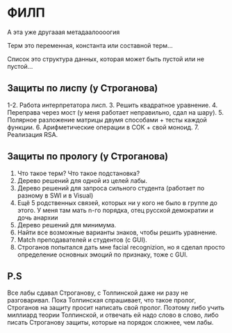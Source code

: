 # ФИЛП

А эта уже другааая метадаалоооогия

Терм это переменная, константа или составной терм...

Список это структура данных, которая может быть пустой или не пустой...

## Защиты по лиспу (у Строганова)
1-2. Работа интерпретатора лисп.
3. Решить квадратное уравнение.
4. Переправа через мост (у меня работает неправильно, сдал на шару).
5. Полярное разложение матрицы двумя способами + тесты каждой функции.
6. Арифметические операции в СОК + свой моноид.
7. Реализация RSA.

## Защиты по прологу (у Строганова)
1. Что такое терм? Что такое подстановка?
2. Дерево решений для одной из целей лабы.
3. Дерево решений для запроса сильного студента (работает по разному в SWI и в Visual)
4. Ещё 5 родственных связей, которых ни у кого не было в группе до этого. У меня там мать n-го порядка, отец русской демократии и дочь анархии
5. Дерево решений для минимума.
6. Найти все возможные варианты знаков, чтобы решить уравнение.
7. Match преподавателей и студентов (с GUI).
8. Строганов попытался дать мне facial recognizion, но я сделал просто определение основных эмоций по признаку, тоже с GUI. 

## P.S
Все лабы сдавал Строганову, с Толпинской даже ни разу не разговаривал.
Пока Толпинская спрашивает, что такое пролог, Строганов на защиту просит написать свой пролог.
Поэтому либо учить миллиард теории Толпинской, и отвечать ей надо слово в слово, либо писать Строганову защиты, которые на порядок сложнее, чем лабы.
